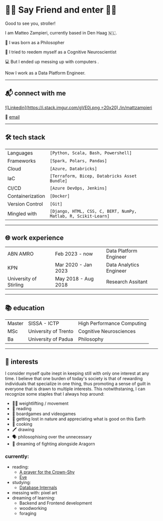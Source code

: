 # 🧙‍♂️ Say Friend and enter 🧙‍♂️
Good to see you, stroller!

I am Matteo Zampieri, currently based in Den Haag 🇳🇱.

💭 I was born as a Philosopher 

🧠 I tried to reedem myself as a Cognitive Neuroscientist 

💻 But I ended up messing up with computers  . 

Now I work as a Data Platform Engineer.

---
## 📬 connect with me
[![Linkedin](https://i.stack.imgur.com/gVE0j.png =20x20) /in/mattzampieri](https://www.linkedin.com/in/mattzampieri/)

📧 [email](mailto:zampierimatteo.91@gmail.com)


<!-- Would you prefer to have a quick chat? Book a slot below 📅 -->

---
## 🛠️ tech stack

| | |
|:---| :--- |
|Languages | `[Python, Scala, Bash, Powershell]` |
|Frameworks | `[Spark, Polars, Pandas]` |
|Cloud | `[Azure, Databricks]` |
|IaC | `[Terraform, Bicep, Databricks Asset Bundle]` |
|CI/CD | `[Azure DevOps, Jenkins]` |
|Containerization | `[Docker]` |
|Version Control | `[Git]` |
|Mingled with | `[Django, HTML, CSS, C, BERT, NumPy, Matlab, R, Scikit-Learn]` |

---
## 🌐 work experience
|  |  |  |
|:--------|:-----|:--------------------------|
| ABN AMRO| Feb 2023 - now | Data Platform Engineer|
| KPN | Mar 2020 - Jan 2023 | Data Analytics Engineer|
| University of Stirling | May 2018 - Aug 2018 | Research Assitant |

---
## 📚 education
|  | |  |
|:-----|:-----------|:-------|
| Master | SISSA - ICTP | High Performance Computing | 
| MSc | University of Trento | Cognitive Neurosciences |
| Ba | University of Padua | Philosophy |


---
## 🎯 interests
I consider myself quite inept in keeping still with only one interest at any time. I believe that one burden of today's society is that of rewarding individuals that specialize in one thing, thus promoting a sense of guilt in everyone that is drawn to multiple interests. This notwithstaning, I can recognize some staples that I always hop around:
- 🏋️‍♂️ weightlifting / movement
- 📗 reading 
- 🎲 boardgames and videogames
- 🌲 getting lost in nature and appreciating what is good on this Earth
- 🍲 cooking
- 🖍️ drawing
- 🗣️ philosophising over the unnecessary
- 🧝 dreaming of fighting alongside Aragorn

### currently:
- reading: 
    - [A prayer for the Crown-Shy](https://www.goodreads.com/book/show/40864030-a-prayer-for-the-crown-shy)
    - [Eve](https://www.goodreads.com/book/show/75494215-eve)
- studying: 
    - [Database Internals](https://www.oreilly.com/library/view/database-internals/9781492040330/)
- messing with: pixel art
- dreaming of learning: 
    - Backend and Frontend development
    - woodworking
    - foraging
<!--
**zampierimatteo91/zampierimatteo91** is a ✨ _special_ ✨ repository because its `README.md` (this file) appears on your GitHub profile.

Here are some ideas to get you started:

- 🔭 I’m currently working on ...
- 🌱 I’m currently learning ...
- 👯 I’m looking to collaborate on ...
- 🤔 I’m looking for help with ...
- 💬 Ask me about ...
- 📫 How to reach me: ...
- 😄 Pronouns: ...
- ⚡ Fun fact: ...
-->

